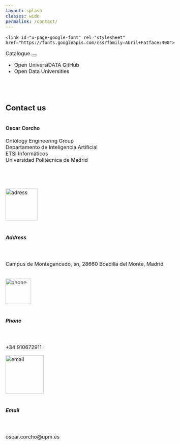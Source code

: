 ```yaml
---
layout: splash
classes: wide
permalink: /contact/
---
```


<html>
  <head>
    <meta name="viewport" content="width=device-width, initial-scale=1.0">
    <meta charset="utf-8">

    


<link rel="stylesheet" href="https://maxcdn.bootstrapcdn.com/bootstrap/4.5.2/css/bootstrap.min.css">
  <script src="https://ajax.googleapis.com/ajax/libs/jquery/3.5.1/jquery.min.js"></script>
  <script src="https://cdnjs.cloudflare.com/ajax/libs/popper.js/1.16.0/umd/popper.min.js"></script>
  <script src="https://maxcdn.bootstrapcdn.com/bootstrap/4.5.2/js/bootstrap.min.js"></script>
<link rel="stylesheet" href="https://maxcdn.bootstrapcdn.com/bootstrap/4.0.0/css/bootstrap.min.css" integrity="sha384-Gn5384xqQ1aoWXA+058RXPxPg6fy4IWvTNh0E263XmFcJlSAwiGgFAW/dAiS6JXm" crossorigin="anonymous">
	  
    <link id="u-page-google-font" rel="stylesheet" href="https://fonts.googleapis.com/css?family=Abril+Fatface:400">	
<link href="/CatalogoUniversiDATA/stylesheet.css" rel="stylesheet"/>
<link href="/CatalogoUniversiDATA/stylesheetcontact.css" rel="stylesheet"/>
	
	    
 <div class="navMenu">   
    <nav class="navbar navbar-expand-lg navbar-light bg-light">
  <a class="navbar-brand" href="https://openuniversitydata.github.io/CatalogoUniversiDATA/" style="text-decoration: none;">Catalogue</a>
  <button class="navbar-toggler" type="button" data-toggle="collapse" data-target="#navbarResponsive" aria-controls="navbarResponsive" aria-expanded="false" aria-label="Toggle navigation">
    <span class="navbar-toggler-icon"></span>
  </button>

  <div class="collapse navbar-collapse" id="navbarResponsive">
    <ul class="navbar-nav mr-auto">
      <li class="nav-item">
        <a class="nav-link" href="https://github.com/openuniversitydata/" style="text-decoration: none;">Open UniversiDATA GitHub</a>
      </li>
	<li class="nav-item">
        <a class="nav-link" href="http://vocab.linkeddata.es/datosabiertos/" style="text-decoration: none;">Open Data Universities</a>
      </li>
    </ul>
  </div>
</nav>
<br><br>
</div>
	  
  </head>
	
		
  <body class="bodyc" style="font-size: 16px;">
	  <div class="container">
		 <div class="row">	   
			 <div class="col-md">				 
			 <h2> Contact us </h2>
			 </div>
		  </div>
		   <div class="row">			   
			 <div class="col-md">
			   <div class="colorgris">
			   <br>
			 <span style="font-weight: 700; text-align: center;" >Oscar Corcho</span>
			   <br>
                        <br>Ontology Engineering Group&nbsp;<br>Departamento de Inteligencia Artificial<br>ETSI Informáticos<br>Universidad Politécnica de Madrid
			   <br>
			   <br><br><br>
			   </div>
			   </div>
		  </div>
		   <div class="row">
			   <br>
			 <div class="col-6 col-md-4">
			<img src="/CatalogoUniversiDATA/Iconos/location.png" alt="adress" width="100"/>
				 <br>
				 <br>
				 <h5 class="subtitulo colorgris"> Address </h5>
				 <br>
				 <p> Campus de Montegancedo, sn, 28660 Boadilla del Monte, Madrid </p>
				 <br>
			  </div> 
			   <div class="col-6 col-md-4">
			<img src="/CatalogoUniversiDATA/Iconos/phone.png" alt="phone" width="80"/>
					<br>
					<br>
				   <h5 class="subtitulo colorgris"> Phone </h5>
				   <br>
				 <p> +34 910672911 </p>
			  </div>
			   <div class="col-6 col-md-4">				   
			<img src="/CatalogoUniversiDATA/Iconos/email.png" alt="email" width="120"/>
				   <br>
				   <br>
				   <h5 class="subtitulo colorgris"> Email </h5>
				   <br>
				 <p> oscar.corcho@upm.es </p>
			  </div>	   
		 </div>	  
	  </div>    
  </body>
</html>
